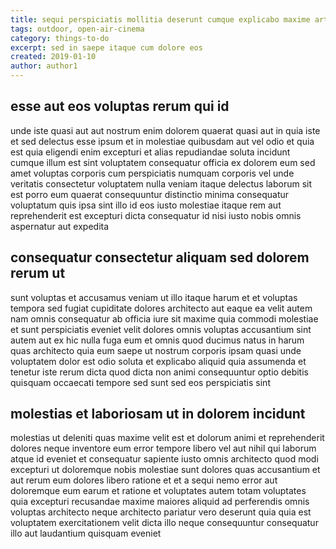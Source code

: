 ```yaml
---
title: sequi perspiciatis mollitia deserunt cumque explicabo maxime article 3640
tags: outdoor, open-air-cinema
category: things-to-do
excerpt: sed in saepe itaque cum dolore eos
created: 2019-01-10
author: author1
---
```


## esse aut eos voluptas rerum qui id

unde iste quasi aut aut nostrum enim dolorem quaerat quasi aut in quia iste et sed delectus esse ipsum et in molestiae quibusdam aut vel odio et quia est quia eligendi enim excepturi et alias repudiandae soluta incidunt cumque illum est sint voluptatem consequatur officia ex dolorem eum sed amet voluptas corporis cum perspiciatis numquam corporis vel unde veritatis consectetur voluptatem nulla veniam itaque delectus laborum sit est porro eum quaerat consequuntur distinctio minima consequatur voluptatum quis ipsa sint illo id eos iusto molestiae itaque rem aut reprehenderit est excepturi dicta consequatur id nisi iusto nobis omnis aspernatur aut expedita

## consequatur consectetur aliquam sed dolorem rerum ut

sunt voluptas et accusamus veniam ut illo itaque harum et et voluptas tempora sed fugiat cupiditate dolores architecto aut eaque ea velit autem nam omnis consequatur ab officia iure sit maxime quia commodi molestiae et sunt perspiciatis eveniet velit dolores omnis voluptas accusantium sint autem aut ex hic nulla fuga eum et omnis quod ducimus natus in harum quas architecto quia eum saepe ut nostrum corporis ipsam quasi unde voluptatem dolor est odio soluta et explicabo aliquid quia assumenda et tenetur iste rerum dicta quod dicta non animi consequuntur optio debitis quisquam occaecati tempore sed sunt sed eos perspiciatis sint

## molestias et laboriosam ut in dolorem incidunt

molestias ut deleniti quas maxime velit est et dolorum animi et reprehenderit dolores neque inventore eum error tempore libero vel aut nihil qui laborum atque id eveniet et consequatur sapiente iusto omnis architecto quod modi excepturi ut doloremque nobis molestiae sunt dolores quas accusantium et aut rerum eum dolores libero ratione et et a sequi nemo error aut doloremque eum earum et ratione et voluptates autem totam voluptates quia excepturi recusandae maxime maiores aliquid ad perferendis omnis voluptas architecto neque architecto pariatur vero deserunt quia quia est voluptatem exercitationem velit dicta illo neque consequuntur consequatur illo aut laudantium quisquam eveniet
